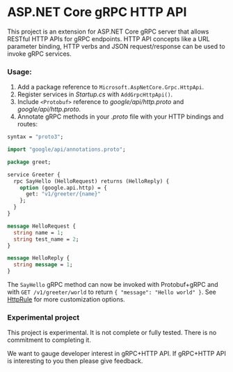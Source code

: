 ASP.NET Core gRPC HTTP API
==========================

This project is an extension for ASP.NET Core gRPC server that allows RESTful HTTP APIs for gRPC endpoints. HTTP API concepts like a URL parameter binding, HTTP verbs and JSON request/response can be used to invoke gRPC services.

### Usage:

1. Add a package reference to `Microsoft.AspNetCore.Grpc.HttpApi`.
2. Register services in *Startup.cs* with `AddGrpcHttpApi()`.
2. Include `<Protobuf>` reference to *google/api/http.proto* and *google/api/http.proto*.
3. Annotate gRPC methods in your *.proto* file with your HTTP bindings and routes:

```protobuf
syntax = "proto3";

import "google/api/annotations.proto";

package greet;

service Greeter {
  rpc SayHello (HelloRequest) returns (HelloReply) {
    option (google.api.http) = {
      get: "v1/greeter/{name}"
    };
  }
}

message HelloRequest {
  string name = 1;
  string test_name = 2;
}

message HelloReply {
  string message = 1;
}
```

The `SayHello` gRPC method can now be invoked with Protobuf+gRPC and with `GET /v1/greeter/world` to return `{ "message": "Hello world" }`. See [HttpRule](https://cloud.google.com/service-infrastructure/docs/service-management/reference/rpc/google.api#google.api.HttpRule) for more customization options.

### Experimental project

This project is experimental. It is not complete or fully tested. There is no commitment to completing it.

We want to gauge developer interest in gRPC+HTTP API. If gRPC+HTTP API is interesting to you then please give feedback.
